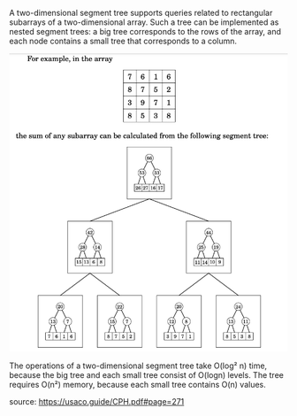 A two-dimensional segment tree supports queries related to rectangular subarrays of a two-dimensional array. Such a tree can be implemented as nested
segment trees: a big tree corresponds to the rows of the array, and each node contains a small tree that corresponds to a column.

![](images/Segment_tree_2d.png)

The operations of a two-dimensional segment tree take O(log² n) time, because
the big tree and each small tree consist of O(logn) levels. The tree requires O(n²)
memory, because each small tree contains O(n) values.

source: https://usaco.guide/CPH.pdf#page=271
